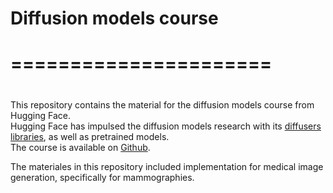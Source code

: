 # Diffusion models course
# ======================
#
This repository contains the material for the diffusion models course from Hugging Face. <br>
Hugging Face has impulsed the diffusion models research with its [diffusers libraries](https://huggingface.co/docs/diffusers/index), as well as pretrained models. <br>
The course is available on [Github](https://github.com/huggingface/diffusion-models-class).<br>

The materiales in this repository included implementation for medical image generation, specifically for mammographies. <br>